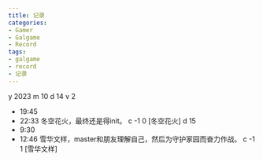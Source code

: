 ```yaml
---
title: 记录
categories:
- Gamer
- Galgame
- Record
tags:
- galgame
- record
- 记录
---
```

y 2023
m 10
d 14
v 2
- 19:45
- 22:33
冬空花火，最终还是得init。
c -1 0 [冬空花火]
d 15
- 9:30
- 12:46
雪华文样，master和朋友理解自己，然后为守护家园而奋力作战。
c -1 1 [雪华文样]